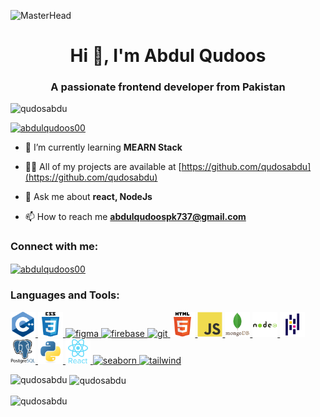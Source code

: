 ![MasterHead](https://img.freepik.com/free-photo/gradient-dark-blue-futuristic-digital-grid-background_53876-129728.jpg?w=996&t=st=1669224787~exp=1669225387~hmac=c0eee254a631a268dfd411990efd032eb98b1766afaa892f8a68daef70d30eb2)
<h1 align="center">Hi 👋, I'm Abdul Qudoos</h1>
<h3 align="center">A passionate frontend developer from Pakistan</h3>

<p align="left"> <img src="https://komarev.com/ghpvc/?username=qudosabdu&label=Profile%20views&color=0e75b6&style=flat" alt="qudosabdu" /> </p>

<p align="left"> <a href="https://twitter.com/abdulqudoos00" target="blank"><img src="https://img.shields.io/twitter/follow/abdulqudoos00?logo=twitter&style=for-the-badge" alt="abdulqudoos00" /></a> </p>

- 🌱 I’m currently learning **MEARN Stack**

- 👨‍💻 All of my projects are available at [https://github.com/qudosabdu](https://github.com/qudosabdu)

- 💬 Ask me about **react, NodeJs**

- 📫 How to reach me **abdulqudoospk737@gmail.com**

<h3 align="left">Connect with me:</h3>
<p align="left">
<a href="https://twitter.com/abdulqudoos00" target="blank"><img align="center" src="https://raw.githubusercontent.com/rahuldkjain/github-profile-readme-generator/master/src/images/icons/Social/twitter.svg" alt="abdulqudoos00" height="30" width="40" /></a>
</p>

<h3 align="left">Languages and Tools:</h3>
<p align="left"> <a href="https://www.w3schools.com/cpp/" target="_blank" rel="noreferrer"> <img src="https://raw.githubusercontent.com/devicons/devicon/master/icons/cplusplus/cplusplus-original.svg" alt="cplusplus" width="40" height="40"/> </a> <a href="https://www.w3schools.com/css/" target="_blank" rel="noreferrer"> <img src="https://raw.githubusercontent.com/devicons/devicon/master/icons/css3/css3-original-wordmark.svg" alt="css3" width="40" height="40"/> </a> <a href="https://www.figma.com/" target="_blank" rel="noreferrer"> <img src="https://www.vectorlogo.zone/logos/figma/figma-icon.svg" alt="figma" width="40" height="40"/> </a> <a href="https://firebase.google.com/" target="_blank" rel="noreferrer"> <img src="https://www.vectorlogo.zone/logos/firebase/firebase-icon.svg" alt="firebase" width="40" height="40"/> </a> <a href="https://git-scm.com/" target="_blank" rel="noreferrer"> <img src="https://www.vectorlogo.zone/logos/git-scm/git-scm-icon.svg" alt="git" width="40" height="40"/> </a> <a href="https://www.w3.org/html/" target="_blank" rel="noreferrer"> <img src="https://raw.githubusercontent.com/devicons/devicon/master/icons/html5/html5-original-wordmark.svg" alt="html5" width="40" height="40"/> </a> <a href="https://developer.mozilla.org/en-US/docs/Web/JavaScript" target="_blank" rel="noreferrer"> <img src="https://raw.githubusercontent.com/devicons/devicon/master/icons/javascript/javascript-original.svg" alt="javascript" width="40" height="40"/> </a> <a href="https://www.mongodb.com/" target="_blank" rel="noreferrer"> <img src="https://raw.githubusercontent.com/devicons/devicon/master/icons/mongodb/mongodb-original-wordmark.svg" alt="mongodb" width="40" height="40"/> </a> <a href="https://nodejs.org" target="_blank" rel="noreferrer"> <img src="https://raw.githubusercontent.com/devicons/devicon/master/icons/nodejs/nodejs-original-wordmark.svg" alt="nodejs" width="40" height="40"/> </a> <a href="https://pandas.pydata.org/" target="_blank" rel="noreferrer"> <img src="https://raw.githubusercontent.com/devicons/devicon/2ae2a900d2f041da66e950e4d48052658d850630/icons/pandas/pandas-original.svg" alt="pandas" width="40" height="40"/> </a> <a href="https://www.postgresql.org" target="_blank" rel="noreferrer"> <img src="https://raw.githubusercontent.com/devicons/devicon/master/icons/postgresql/postgresql-original-wordmark.svg" alt="postgresql" width="40" height="40"/> </a> <a href="https://www.python.org" target="_blank" rel="noreferrer"> <img src="https://raw.githubusercontent.com/devicons/devicon/master/icons/python/python-original.svg" alt="python" width="40" height="40"/> </a> <a href="https://reactjs.org/" target="_blank" rel="noreferrer"> <img src="https://raw.githubusercontent.com/devicons/devicon/master/icons/react/react-original-wordmark.svg" alt="react" width="40" height="40"/> </a> <a href="https://seaborn.pydata.org/" target="_blank" rel="noreferrer"> <img src="https://seaborn.pydata.org/_images/logo-mark-lightbg.svg" alt="seaborn" width="40" height="40"/> </a> <a href="https://tailwindcss.com/" target="_blank" rel="noreferrer"> <img src="https://www.vectorlogo.zone/logos/tailwindcss/tailwindcss-icon.svg" alt="tailwind" width="40" height="40"/> </a> </p>

<p><img align="left" src="https://github-readme-stats.vercel.app/api/top-langs?username=qudosabdu&show_icons=true&locale=en&layout=compact" alt="qudosabdu" /></p>

<p>&nbsp;<img align="center" src="https://github-readme-stats.vercel.app/api?username=qudosabdu&show_icons=true&locale=en" alt="qudosabdu" /></p>

<p><img align="center" src="https://github-readme-streak-stats.herokuapp.com/?user=qudosabdu&" alt="qudosabdu" /></p>
